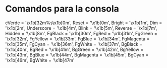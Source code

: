 # Comandos para la consola
cVerde = '\x1b[32m%s\x1b[0m',
    Reset = '\x1b[0m',
    Bright = '\x1b[1m',
    Dim = '\x1b[2m',
    Underscore = '\x1b[4m',
    Blink = '\x1b[5m',
    Reverse = '\x1b[7m',
    Hidden = '\x1b[8m',
    FgBlack = '\x1b[30m',
    FgRed = '\x1b[31m',
    FgGreen = '\x1b[32m',
    FgYellow = '\x1b[33m',
    FgBlue = '\x1b[34m',
    FgMagenta = '\x1b[35m',
    FgCyan = '\x1b[36m',
    FgWhite = '\x1b[37m',
    BgBlack = '\x1b[40m',
    BgRed = '\x1b[41m',
    BgGreen = '\x1b[42m',
    BgYellow = '\x1b[43m',
    BgBlue = '\x1b[44m',
    BgMagenta = '\x1b[45m',
    BgCyan = '\x1b[46m',
    BgWhite = '\x1b[47m'